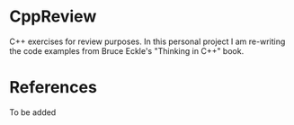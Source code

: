 # CppReview
C++ exercises for review purposes. In this personal project I am re-writing the code examples from Bruce Eckle's "Thinking in C++" book.

# References
To be added
